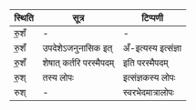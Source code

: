 | स्थिति | सूत्र | टिप्पणी |
| ----- | ------- | ------ |
| रु॒शँ | - | - |
| रु॒शँ | उपदेशेऽजनुनासिक इत् | अँ-इत्यस्य इत्संज्ञा |
| रु॒शँ | शेषात् कर्तरि परस्मैपदम् | इति परस्मैपदम् |
| रु॒श् | तस्य लोपः | इत्संज्ञकस्य लोपः |
| रुश् | - | स्वरभेदमात्रालोपः |
